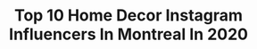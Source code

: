 ---
title: Top 10 Home Decor Instagram Influencers In Montreal In 2020
description: >-
  Find top home decor Instagram influencers in Montreal in 2020. Most popular hashtags: #homedecor #montreal #ad #stayhome.
platform: Instagram
profiles:
  - username: "la.mouette"
    fullname: >-
      Florence
    location: "Canada"
    followers: 21903
    engagement: 459
    commentsToLikes: 0.020806
    avatar: "https://scontent-lhr8-1.cdninstagram.com/v/t51.2885-19/s320x320/80132207_2539887932921619_2645054209082261504_n.jpg?_nc_ht=scontent-lhr8-1.cdninstagram.com&_nc_ohc=AHE7W-wxd_wAX-UJ5jR&oh=57ad7faa0fecfcb8ce625b54f0e8c953&oe=5EBA2BDF"
    verified: false
    hashtags: "#snow, #spring, #landscape, #feminism"
  - username: "itsreesiie"
    fullname: >-
      REESE REILLY
    location: "Canada"
    followers: 142519
    engagement: 162
    commentsToLikes: 0.016855
    avatar: "https://scontent-ams4-1.cdninstagram.com/v/t51.2885-19/s320x320/90406842_140484464059840_2912613238350807040_n.jpg?_nc_ht=scontent-ams4-1.cdninstagram.com&_nc_ohc=Yby1F04E4NwAX9GZPaQ&oh=d2caf6bf80c3f37607f02efae4bca9b5&oe=5EA7A520"
    verified: false
    hashtags: "#babygirl, #savagechallenge, #prettylittlething, #fuckoff"
  - username: "house.blanche"
    fullname: >-
      Jessi Cummings
    location: "Canada"
    followers: 41671
    engagement: 380
    commentsToLikes: 0.010263
    avatar: "https://scontent-ams4-1.cdninstagram.com/v/t51.2885-19/s320x320/69564737_499278644139493_2403867533141606400_n.jpg?_nc_ht=scontent-ams4-1.cdninstagram.com&_nc_ohc=7WDholUJ76UAX9D0DKL&oh=ce32a7b3d9e70f2fbf0b216c2f453b82&oe=5EB06A20"
    verified: false
    hashtags: "#flowers, #bedroom, #exterior, #pretty"
  - username: "blancmarineliving"
    fullname: >-
      Blanc Marine Intérieurs
    location: "Canada"
    followers: 4146
    engagement: 899
    commentsToLikes: 0.028337
    avatar: "https://scontent-ams4-1.cdninstagram.com/v/t51.2885-19/s320x320/57587105_2387534314812366_169147335513735168_n.jpg?_nc_ht=scontent-ams4-1.cdninstagram.com&_nc_ohc=OBehfSC7Dt0AX8dfLO3&oh=6d858c8be8997834580f1f23cbdcafcf&oe=5ED5CDA3"
    verified: false
    hashtags: "#livingroomdecor, #designinspiration, #mirroredfurniture, #simplicityatitsbest"
  - username: "the_travelling_lipstick"
    fullname: >-
      Shruti |Travel,Love & More|
    location: "Canada"
    followers: 57600
    engagement: 538
    commentsToLikes: 0.020246
    avatar: "https://scontent-cdt1-1.cdninstagram.com/v/t51.2885-19/s320x320/84444185_637793753660798_7059053405544644608_n.jpg?_nc_ht=scontent-cdt1-1.cdninstagram.com&_nc_ohc=kPfj2fK74qoAX91YGKK&oh=db04f84afc3b154942b76463e509c84a&oe=5EAE5DD6"
    verified: false
    hashtags: "#travelgram, #doyoutravel, #montreal, #postcardplaces"
  - username: "3hellhounds"
    fullname: >-
      Ruby•Prince•Damon | Dobermans
    location: "Canada"
    followers: 70585
    engagement: 435
    commentsToLikes: 0.044037
    avatar: "https://scontent-ams4-1.cdninstagram.com/v/t51.2885-19/s320x320/72349158_2553440618222559_8297091927778525184_n.jpg?_nc_ht=scontent-ams4-1.cdninstagram.com&_nc_ohc=x8SwS46qRO4AX8ZLYkd&oh=8cc1697e3f539748c5b47e135dd8b530&oe=5EB28D21"
    verified: false
    hashtags: "#dogfood, #nutrition, #covid19, #barkbox"
  - username: "the._unicorn._mom"
    fullname: >-
      Ena 🧿
    location: "Canada"
    followers: 15048
    engagement: 317
    commentsToLikes: 0.406547
    avatar: "https://scontent-lhr8-1.cdninstagram.com/v/t51.2885-19/s320x320/72412042_2541162599297989_446050671725117440_n.jpg?_nc_ht=scontent-lhr8-1.cdninstagram.com&_nc_ohc=_EXAar7_15IAX80SPza&oh=6a89ffc886c62d5d4ed44f80d7c7f829&oe=5EBC6B26"
    verified: false
    hashtags: "#marchmadness, #evivesmoothie, #slowbeauty, #stylishmom"
  - username: "reneemleblanc"
    fullname: >-
      Renee - Toronto Lifestyle Blog
    location: "Canada"
    followers: 43888
    engagement: 83
    commentsToLikes: 0.124853
    avatar: "https://scontent-ams4-1.cdninstagram.com/v/t51.2885-19/s320x320/82043772_169511450811411_1595772245307817984_n.jpg?_nc_ht=scontent-ams4-1.cdninstagram.com&_nc_ohc=AlVmcFVeoiQAX9piZVw&oh=fb0b7d0d7bfcae4a450e37adb25e7f19&oe=5EB6DFC3"
    verified: false
    hashtags: "#tiktokmoms, #newmom, #bathbomb, #toddlerchallenge"
  - username: "pr_scila"
    fullname: >-
      montreal, ca📍
    location: "Canada"
    followers: 12310
    engagement: 573
    commentsToLikes: 0.069477
    avatar: "https://scontent-ams4-1.cdninstagram.com/v/t51.2885-19/s320x320/83780995_874384796334834_1687151050374512640_n.jpg?_nc_ht=scontent-ams4-1.cdninstagram.com&_nc_ohc=sbTTDpb1-nwAX_mv8aw&oh=7fa0f85031885134ac16f4e12f6428c3&oe=5EAE47EA"
    verified: false
    hashtags: "#lifeiscrazy, #lightroom, #fiqueemcasa, #idealxbrandbassador"
  - username: "tovahnovak"
    fullname: >-
      Tovah Novak
    location: "Canada"
    followers: 91778
    engagement: 155
    commentsToLikes: 0.282429
    avatar: "https://scontent-lht6-1.cdninstagram.com/v/t51.2885-19/s320x320/67102971_209066836700806_5902482467226386432_n.jpg?_nc_ht=scontent-lht6-1.cdninstagram.com&_nc_ohc=fOdNOKMcp3sAX_Kw6sH&oh=3c39042e3462f42c06e5786d7e6e1e32&oe=5EBAF790"
    verified: false
    hashtags: "#ad, #littlebabybum, #surprise, #dovepartner"
---